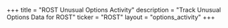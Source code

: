 +++
title = "ROST Unusual Options Activity"
description = "Track Unusual Options Data for ROST"
ticker = "ROST"
layout = "options_activity"
+++

